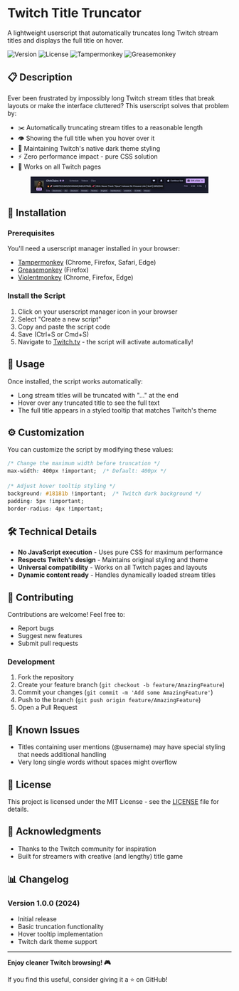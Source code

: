 # Twitch Title Truncator

A lightweight userscript that automatically truncates long Twitch stream titles and displays the full title on hover.

![Version](https://img.shields.io/badge/version-1.0.0-blue.svg)
![License](https://img.shields.io/badge/license-MIT-green.svg)
![Tampermonkey](https://img.shields.io/badge/Tampermonkey-compatible-brightgreen.svg)
![Greasemonkey](https://img.shields.io/badge/Greasemonkey-compatible-brightgreen.svg)

## 📋 Description

Ever been frustrated by impossibly long Twitch stream titles that break layouts or make the interface cluttered? This userscript solves that problem by:

- ✂️ Automatically truncating stream titles to a reasonable length
- 👁️ Showing the full title when you hover over it
- 🎨 Maintaining Twitch's native dark theme styling
- ⚡ Zero performance impact - pure CSS solution
- 🔧 Works on all Twitch pages

<div align="center">
  <img src="example.gif" alt="Demo">
</div>

## 🚀 Installation

### Prerequisites
You'll need a userscript manager installed in your browser:
- [Tampermonkey](https://www.tampermonkey.net/) (Chrome, Firefox, Safari, Edge)
- [Greasemonkey](https://www.greasespot.net/) (Firefox)
- [Violentmonkey](https://violentmonkey.github.io/) (Chrome, Firefox, Edge)

### Install the Script
1. Click on your userscript manager icon in your browser
2. Select "Create a new script"
3. Copy and paste the script code
4. Save (Ctrl+S or Cmd+S)
5. Navigate to [Twitch.tv](https://www.twitch.tv) - the script will activate automatically!

## 📝 Usage

Once installed, the script works automatically:
- Long stream titles will be truncated with "..." at the end
- Hover over any truncated title to see the full text
- The full title appears in a styled tooltip that matches Twitch's theme

## ⚙️ Customization

You can customize the script by modifying these values:

```css
/* Change the maximum width before truncation */
max-width: 400px !important;  /* Default: 400px */

/* Adjust hover tooltip styling */
background: #18181b !important;  /* Twitch dark background */
padding: 5px !important;
border-radius: 4px !important;
```

## 🛠️ Technical Details

- **No JavaScript execution** - Uses pure CSS for maximum performance
- **Respects Twitch's design** - Maintains original styling and theme
- **Universal compatibility** - Works on all Twitch pages and layouts
- **Dynamic content ready** - Handles dynamically loaded stream titles

## 🤝 Contributing

Contributions are welcome! Feel free to:
- Report bugs
- Suggest new features
- Submit pull requests

### Development
1. Fork the repository
2. Create your feature branch (`git checkout -b feature/AmazingFeature`)
3. Commit your changes (`git commit -m 'Add some AmazingFeature'`)
4. Push to the branch (`git push origin feature/AmazingFeature`)
5. Open a Pull Request

## 🐛 Known Issues

- Titles containing user mentions (@username) may have special styling that needs additional handling
- Very long single words without spaces might overflow

## 📜 License

This project is licensed under the MIT License - see the [LICENSE](LICENSE) file for details.

## 👏 Acknowledgments

- Thanks to the Twitch community for inspiration
- Built for streamers with creative (and lengthy) title game

## 📊 Changelog

### Version 1.0.0 (2024)
- Initial release
- Basic truncation functionality
- Hover tooltip implementation
- Twitch dark theme support

---

**Enjoy cleaner Twitch browsing! 🎮**

If you find this useful, consider giving it a ⭐ on GitHub!
